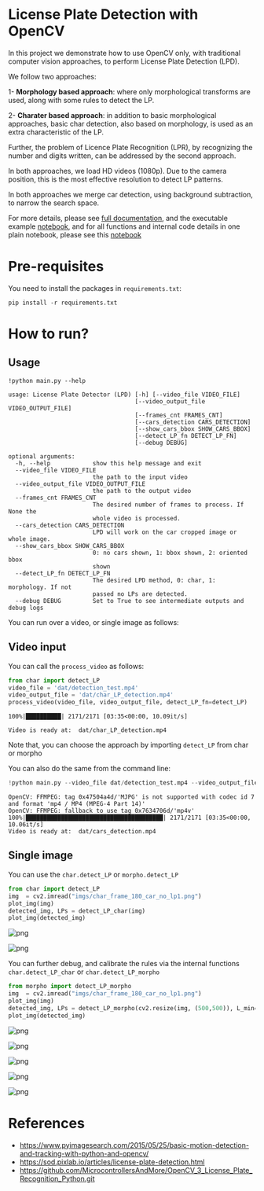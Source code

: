 # License Plate Detection with OpenCV

In this project we demonstrate how to use OpenCV only, with traditional computer vision approaches, to perform License Plate Detection (LPD). 

We follow two approaches:

1- __Morphology based approach__: where only morphological transforms are used, along with some rules to detect the LP.

2- __Charater based approach__: in addition to basic morphological approaches, basic char detection, also based on morphology, is used as an extra characteristic of the LP.

Further, the problem of Licence Plate Recognition (LPR), by recognizing the number and digits written, can be addressed by the second approach.

In both approaches, we load HD videos (1080p). Due to the camera position, this is the most effective resolution to detect LP patterns.

In both approaches we merge car detection, using background subtraction, to narrow the search space.

For more details, please see [full documentation](doc/DOC.md), and the executable example [notebook](doc/LPD.ipynb), and for all functions and internal code details in one plain notebook, please see this [notebook](doc/doc_code_inside.ipynb)

# Pre-requisites

You need to install the packages in `requirements.txt`:
    
`pip install -r requirements.txt`

# How to run?

## Usage
`!python main.py --help`

```
usage: License Plate Detector (LPD) [-h] [--video_file VIDEO_FILE]
                                    [--video_output_file VIDEO_OUTPUT_FILE]
                                    [--frames_cnt FRAMES_CNT]
                                    [--cars_detection CARS_DETECTION]
                                    [--show_cars_bbox SHOW_CARS_BBOX]
                                    [--detect_LP_fn DETECT_LP_FN]
                                    [--debug DEBUG]

optional arguments:
  -h, --help            show this help message and exit
  --video_file VIDEO_FILE
                        the path to the input video
  --video_output_file VIDEO_OUTPUT_FILE
                        the path to the output video
  --frames_cnt FRAMES_CNT
                        The desired number of frames to process. If None the
                        whole video is processed.
  --cars_detection CARS_DETECTION
                        LPD will work on the car cropped image or whole image.
  --show_cars_bbox SHOW_CARS_BBOX
                        0: no cars shown, 1: bbox shown, 2: oriented bbox
                        shown
  --detect_LP_fn DETECT_LP_FN
                        The desired LPD method, 0: char, 1: morphology. If not
                        passed no LPs are detected.
  --debug DEBUG         Set to True to see intermediate outputs and debug logs
```
You can run over a video, or single image as follows:

## Video input
You can call the `process_video` as follows:


```python
from char import detect_LP
video_file = 'dat/detection_test.mp4'
video_output_file = 'dat/char_LP_detection.mp4'
process_video(video_file, video_output_file, detect_LP_fn=detect_LP)
```

    100%|██████████| 2171/2171 [03:35<00:00, 10.09it/s]

    Video is ready at:  dat/char_LP_detection.mp4


    


Note that, you can choose the approach by importing `detect_LP` from char or morpho 

You can also do the same from the command line:


```python
!python main.py --video_file dat/detection_test.mp4 --video_output_file dat/cars_detection.mp4 --detect_LP_fn 1
```

    OpenCV: FFMPEG: tag 0x47504a4d/'MJPG' is not supported with codec id 7 and format 'mp4 / MP4 (MPEG-4 Part 14)'
    OpenCV: FFMPEG: fallback to use tag 0x7634706d/'mp4v'
    100%|███████████████████████████████████████| 2171/2171 [03:35<00:00, 10.06it/s]
    Video is ready at:  dat/cars_detection.mp4


## Single image
You can use the `char.detect_LP` or `morpho.detect_LP`


```python
from char import detect_LP
img  = cv2.imread("imgs/char_frame_180_car_no_lp1.png")
plot_img(img)
detected_img, LPs = detect_LP_char(img)
plot_img(detected_img)
```


![png](imgs/output_9_0.png)



![png](imgs/output_9_1.png)


You can further debug, and calibrate the rules via the internal functions `char.detect_LP_char` or `char.detect_LP_morpho`


```python
from morpho import detect_LP_morpho
img  = cv2.imread("imgs/char_frame_180_car_no_lp1.png")
plot_img(img)
detected_img, LPs = detect_LP_morpho(cv2.resize(img, (500,500)), L_min=35, L_max=60, W_min=55, W_max=90, debug=True)
plot_img(detected_img)
```


![png](imgs/output_11_0.png)



![png](imgs/output_11_1.png)



![png](imgs/output_11_2.png)



![png](imgs/output_11_3.png)



![png](imgs/output_11_4.png)


# References
- https://www.pyimagesearch.com/2015/05/25/basic-motion-detection-and-tracking-with-python-and-opencv/
- https://sod.pixlab.io/articles/license-plate-detection.html
- https://github.com/MicrocontrollersAndMore/OpenCV_3_License_Plate_Recognition_Python.git
